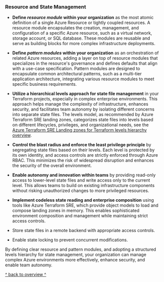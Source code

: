### Resource and State Management

- **Define *resource module* within your organization** as the most atomic definition of a single Azure Resource or tightly coupled resources. A resource module encapsulates the creation, management, and configuration of a specific Azure resource, such as a virtual network, storage account, or SQL database. These modules are reusable and serve as building blocks for more complex infrastructure deployments.

- **Define *pattern modules* within your organization** as an orchestration of related Azure resources, adding a layer on top of resource modules that specializes in the resource's governance and defines defaults that align with a use-case specification. Pattern modules are designed to encapsulate common architectural patterns, such as a multi-tier application architecture, integrating various resource modules to meet specific business requirements.

- **Utilize a hierarchical levels approach for state file management** in your Terraform projects, especially in complex enterprise environments. This approach helps manage the complexity of infrastructure, enhances security, and facilitates team autonomy by isolating different concerns into separate state files. The levels model, as recommended by Azure Terraform SRE landing zones, categorizes state files into levels based on different lifecycles, privileges, and organizational needs, see the [Azure Terraform SRE Landing zones for Terraform levels hierarchy overview](https://github.com/aztfmod/documentation/blob/main/website/docs/fundamentals/intro.md).

- **Control the blast radius and enforce the least privilege principle** by segregating state files based on their levels. Each level is protected by its own identity, and access controls are strictly enforced through Azure RBAC. This minimizes the risk of widespread disruption and enhances the security of the overall environment.

- **Enable autonomy and innovation within teams** by providing read-only access to lower-level state files and write access only to the current level. This allows teams to build on existing infrastructure components without risking unauthorized changes to more privileged resources.

- **Implement codeless state reading and enterprise composition** using tools like Azure Terraform SRE, which provide object models to load and compose landing zones in memory. This enables sophisticated environment composition and management while maintaining strict access controls.

- Store state files in a remote backend with appropriate access controls.
  
- Enable state locking to prevent concurrent modifications.
  
By defining clear resource and pattern modules, and adopting a structured levels hierarchy for state management, your organization can manage complex Azure environments more effectively, enhance security, and enable team autonomy.

[^ back to overview ^](../README.md)